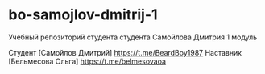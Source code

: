 # bo-samojlov-dmitrij-1

Учебный репозиторий студента студента Самойлова Дмитрия 1 модуль

Студент [Самойлов Дмитрий] https://t.me/BeardBoy1987
Наставник [Бельмесова Ольга] https://t.me/belmesovaoa